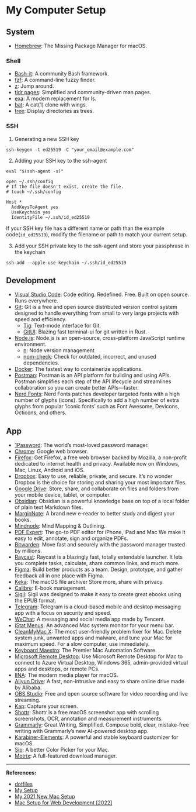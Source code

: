 # My Computer Setup

## System

- [Homebrew](https://brew.sh/): The Missing Package Manager for macOS.

### Shell

- [Bash-it](https://github.com/Bash-it/bash-it): A community Bash framework.
- [fzf](https://github.com/junegunn/fzf): A command-line fuzzy finder.
- [z](https://github.com/rupa/z): Jump around.
- [tldr pages](https://tldr.sh/): Simplified and community-driven man pages.
- [exa](https://the.exa.website/): A modern replacement for ls.
- [bat](https://github.com/sharkdp/bat): A cat(1) clone with wings.
- [tree](https://formulae.brew.sh/formula/tree): Display directories as trees.

### SSH

1. Generating a new SSH key

```shell
ssh-keygen -t ed25519 -C "your_email@example.com"
```

2. Adding your SSH key to the ssh-agent

```
eval "$(ssh-agent -s)"

open ~/.ssh/config
# If the file doesn't exist, create the file.
# touch ~/.ssh/config
```

```
Host *
  AddKeysToAgent yes
  UseKeychain yes
  IdentityFile ~/.ssh/id_ed25519
```

If your SSH key file has a different name or path than the example code(`id_ed25519`), modify the filename or path to match your current setup.

3. Add your SSH private key to the ssh-agent and store your passphrase in the keychain

```
ssh-add --apple-use-keychain ~/.ssh/id_ed25519
```

## Development

- [Visual Studio Code](https://code.visualstudio.com/): Code editing. Redefined. Free. Built on open source. Runs everywhere.
- [Git](https://git-scm.com/): Git is a free and open source distributed version control system designed to handle everything from small to very large projects with speed and efficiency.
  - [Tig](http://jonas.github.io/tig/): Text-mode interface for Git.
  - [GitUI](https://github.com/extrawurst/gitui): Blazing fast terminal-ui for git written in Rust.
- [Node.js](https://nodejs.org/en/): Node.js is an open-source, cross-platform JavaScript runtime environment.
  - [n](https://github.com/tj/n): Node version management
  - [npm-check](https://github.com/dylang/npm-check): Check for outdated, incorrect, and unused dependencies.
- [Docker](https://www.docker.com/products/docker-desktop/): The fastest way to containerize applications.
- [Postman](https://www.postman.com/): Postman is an API platform for building and using APIs. Postman simplifies each step of the API lifecycle and streamlines collaboration so you can create better APIs—faster.
- [Nerd Fonts](https://www.nerdfonts.com/): Nerd Fonts patches developer targeted fonts with a high number of glyphs (icons). Specifically to add a high number of extra glyphs from popular ‘iconic fonts’ such as Font Awesome, Devicons, Octicons, and others.

## App

- [1Password](https://1password.com/): The world’s most-loved password manager.
- [Chrome](https://www.google.com/chrome/): Google web browser.
- [Firefox](https://www.mozilla.org/en-US/firefox/new/): Get Firefox, a free web browser backed by Mozilla, a non-profit dedicated to internet health and privacy. Available now on Windows, Mac, Linux, Android and iOS.
- [Dropbox](https://www.dropbox.com/): Easy to use, reliable, private, and secure. It’s no wonder Dropbox is the choice for storing and sharing your most important files.
- [Google Drive](https://www.google.com/drive/): Store, share, and collaborate on files and folders from your mobile device, tablet, or computer.
- [Obsidian](https://obsidian.md/): Obsidian is a powerful knowledge base on top of a local folder of plain text Markdown files.
- [MarginNote](https://www.marginnote.com/): A brand new e-reader to better study and digest your books.
- [Mindnode](https://www.mindnode.com/): Mind Mapping & Outlining.
- [PDF Expert](https://pdfexpert.com/): The go-to PDF editor for iPhone, iPad and Mac We make it easy to edit, annotate, sign and organize PDFs.
- [Bitwarden](https://bitwarden.com/): Move fast and securely with the password manager trusted by millions.
- [Raycast](https://www.raycast.com/): Raycast is a blazingly fast, totally extendable launcher. It lets you complete tasks, calculate, share common links, and much more.
- [Figma](https://www.figma.com/): Build better products as a team. Design, prototype, and gather feedback all in one place with Figma.
- [Keka](https://www.keka.io/): The macOS file archiver Store more, share with privacy.
- [Calibre](https://calibre-ebook.com/): E-book management.
- [Sigil](https://sigil-ebook.com/): Sigil was designed to make it easy to create great ebooks using the EPUB format.
- [Telegram](https://telegram.org/): Telegram is a cloud-based mobile and desktop messaging app with a focus on security and speed.
- [WeChat](https://apps.apple.com/us/app/wechat/id414478124): A messaging and social media app made by Tencent.
- [iStat Menus](https://bjango.com/mac/istatmenus/): An advanced Mac system monitor for your menu bar.
- [CleanMyMac X](https://cleanmymac.com/): The most user-friendly problem fixer for Mac. Delete system junk, unwanted apps and malware, and tune your Mac for maximum speed. For a slow computer, use immediately.
- [Keyboard Maestro](https://www.keyboardmaestro.com/main/): The Premier Mac Automation Software.
- [Microsoft Remote Desktop](https://apps.apple.com/us/app/microsoft-remote-desktop/id1295203466): Use Microsoft Remote Desktop for Mac to connect to Azure Virtual Desktop, Windows 365, admin-provided virtual apps and desktops, or remote PCs.
- [IINA](https://iina.io/): The modern media player for macOS.
- [Aliyun Drive](https://www.aliyundrive.com/): A fast, non-intrusive and easy to share online drive made by Alibaba.
- [OBS Studio](https://obsproject.com/): Free and open source software for video recording and live streaming.
- [Kap](https://getkap.co/): Capture your screen.
- [Shottr](https://shottr.cc/): Shottr is a free macOS screenshot app with scrolling screenshots, OCR, annotation and measurement instruments.
- [Grammarly](https://www.grammarly.com/): Great Writing, Simplified. Compose bold, clear, mistake-free writing with Grammarly’s new AI-powered desktop app.
- [Karabiner-Elements](https://karabiner-elements.pqrs.org/): A powerful and stable keyboard customizer for macOS.
- [Sip](https://sipapp.io/): A better Color Picker for your Mac.
- [Motrix](https://motrix.app): A full-featured download manager.

---

**References:**

- [dotfiles](https://dotfiles.github.io/)
- [My Setup](https://mysetup.co/)
- [My 2021 New Mac Setup
](https://www.swyx.io/new-mac-setup-2021)
- [Mac Setup for Web Development [2022]
](https://www.robinwieruch.de/mac-setup-web-development/)
